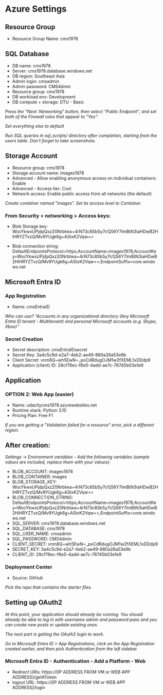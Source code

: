 # Azure Settings
## Resource Group
- Resource Group Name: cms1978
## SQL Database
- DB name: cms1978
- Server: cms1978.database.windows.net
- DB region: Southeast Asia 
- Admin login: cmsadmin
- Admin password: CMS4dmin
- Resource group: cms1978
- DB workload env: Development
- DB compute + storage: DTU - Basic

*Press the "Next: Networking" button, then select "Public Endpoint", and set both of the Firewall rules that appear to "Yes".*

*Set everything else to default*

*Run SQL queries in sql_scripts/ directory after completion, starting from the users table. Don't forget to take screenshots.*

## Storage Account
- Resource group: cms1978
- Storage account name: images1978
- Advanced - Allow enabling anonymous access on individual containers: Enable
- Advanced - Access tier: Cool
- Network access: Enable public access from all networks (the default)

*Create container named "images". Set its access level to Container.*

### From Security + networking > Access keys:

- Blob Storage key: WocYkwxUPjdpQxz20NrbIwa+4rN73c8Sb5y7r/Q56Y7ImBtN3iaHDwB2HlHRYZTvzQ/Mv9YUgk6g+AStxK2Vqw==

- Blob connection string: DefaultEndpointsProtocol=https;AccountName=images1978;AccountKey=WocYkwxUPjdpQxz20NrbIwa+4rN73c8Sb5y7r/Q56Y7ImBtN3iaHDwB2HlHRYZTvzQ/Mv9YUgk6g+AStxK2Vqw==;EndpointSuffix=core.windows.net
## Microsoft Entra ID
### App Registration
- Name: cmsEntraID

*Who can use? "Accounts in any organizational directory (Any Microsoft Entra ID tenant - Multitenant) and personal Microsoft accounts (e.g. Skype, Xbox)"*

### Secret Creation
- Secret description: cmsEntraIDsecret
- Secret Key: 3a4c5c9d-e2a7-4eb2-ae49-880a26a53e9b
- Client Secret: vnm8Q~wh5EwN~_poCdRdugOJM1w2fXEML1xDDdp9
- Application (client) ID: 28cf76ec-f6e5-4add-ae7c-76745b03e1e9

## Application
### OPTION 2: Web App (easier)

- Name: udacitycms1978.azurewebsites.net
- Runtime stack: Python 3.10
- Pricing Plan: Free F1

*If you are getting a "Validation failed for a resource" error, pick a different region.*

## After creation:

*Settings -> Environment variables - Add the following variables (sample values are included, replace them with your values):*
- BLOB_ACCOUNT: images1978
- BLOB_CONTAINER: images
- BLOB_STORAGE_KEY: WocYkwxUPjdpQxz20NrbIwa+4rN73c8Sb5y7r/Q56Y7ImBtN3iaHDwB2HlHRYZTvzQ/Mv9YUgk6g+AStxK2Vqw==
- BLOB_CONNECTION_STRING: DefaultEndpointsProtocol=https;AccountName=images1978;AccountKey=WocYkwxUPjdpQxz20NrbIwa+4rN73c8Sb5y7r/Q56Y7ImBtN3iaHDwB2HlHRYZTvzQ/Mv9YUgk6g+AStxK2Vqw==;EndpointSuffix=core.windows.net
- SQL_SERVER: cms1978.database.windows.net
- SQL_DATABASE: cms1978
- SQL_USER_NAME: cmsadmin
- SQL_PASSWORD: CMS4dmin
- CLIENT_SECRET: vnm8Q~wh5EwN~_poCdRdugOJM1w2fXEML1xDDdp9
- SECRET_KEY: 3a4c5c9d-e2a7-4eb2-ae49-880a26a53e9b
- CLIENT_ID: 28cf76ec-f6e5-4add-ae7c-76745b03e1e9

### Deployment Center

- Source: GitHub

*Pick the repo that contains the starter files.*

## Setting up OAuth2
*At this point, your application should already be running. You should already be able to log in with username admin and password pass and you can create new posts or update existing ones.*

*The next part is getting the OAuth2 login to work.*

*Go to Microsoft Entra ID > App Registrations, click on the App Registration created earlier, and then pick Authentication from the left sidebar.*

### Microsoft Entra ID - Authentication - Add a Platform - Web

- Redirect URIs: https://[IP ADDRESS FROM VM or WEB APP ADDRESS]/getAToken
- logout URL: https://[IP ADDRESS FROM VM or WEB APP ADDRESS]/login
